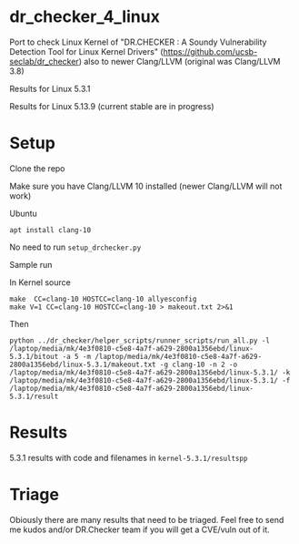 # dr_checker_4_linux

Port to check Linux Kernel of "DR.CHECKER : A Soundy Vulnerability Detection Tool for Linux Kernel Drivers" (https://github.com/ucsb-seclab/dr_checker) also to newer Clang/LLVM (original was Clang/LLVM 3.8)

Results for Linux 5.3.1

Results for Linux 5.13.9 (current stable are in progress)


# Setup

Clone the repo

Make sure you have Clang/LLVM 10 installed (newer Clang/LLVM will not work)

Ubuntu

`apt install clang-10`


No need to run `setup_drchecker.py`



Sample run

In Kernel source

```
make  CC=clang-10 HOSTCC=clang-10 allyesconfig
make V=1 CC=clang-10 HOSTCC=clang-10 > makeout.txt 2>&1
```

Then


```
python ../dr_checker/helper_scripts/runner_scripts/run_all.py -l /laptop/media/mk/4e3f0810-c5e8-4a7f-a629-2800a1356ebd/linux-5.3.1/bitout -a 5 -m /laptop/media/mk/4e3f0810-c5e8-4a7f-a629-2800a1356ebd/linux-5.3.1/makeout.txt -g clang-10 -n 2 -o /laptop/media/mk/4e3f0810-c5e8-4a7f-a629-2800a1356ebd/linux-5.3.1/ -k /laptop/media/mk/4e3f0810-c5e8-4a7f-a629-2800a1356ebd/linux-5.3.1/ -f /laptop/media/mk/4e3f0810-c5e8-4a7f-a629-2800a1356ebd/linux-5.3.1/result
```



# Results



5.3.1 results with code and filenames in `kernel-5.3.1/resultspp`


# Triage

Obiously there are many results that need to be triaged. Feel free to send me kudos and/or DR.Checker team if you will get a CVE/vuln out of it.











